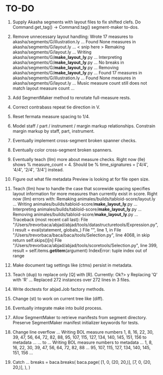 TO-DO
=====

1.  Supply Akasha segments with layout files to fix shifted clefs.
    Do Command.get_tag() -> Command.tag() segment-maker to-dos.

2.  Remove unnecessary layout handling:
    Wrote 17 measures to akasha/segments/G/illustration.ly ...
    Found None measures in akasha/segments/G/layout.ly ...
    < snip here >
    Remaking akasha/segments/G/layout.ly ...
    Writing akasha/segments/G/__make_layout_ly__.py ...
    Interpreting akasha/segments/G/__make_layout_ly__.py ...
    No breaks in akasha/segments/G/__make_layout_ly__.py ...
    Removing akasha/segments/G/__make_layout_ly__.py ...
    Found 17 measures in akasha/segments/G/illustration.ly ...
    Found None measures in akasha/segments/G/layout.ly ...
    Music measure count still does not match layout measure count ...

3.  Add SegmentMaker method to renotate full-measure rests.

4.  Correct contrabass repeat tie direction in V.

5.  Reset fermata measure spacing to 1/4.

6.  Model staff / part / instrument / margin markup relationships.
    Constrain margin markup by staff, part, instrument.

7.  Eventually implement cross-segment broken spanner checks.

8.  Eventually color cross-segment broken spanners.

9.  Eventually teach (llm) more about measure checks.
    Right now (lle) shows % measure_count = 4.
    Should be % time_signatures = ['4/4', '4/4', '2/4', '3/4'] instead.

10. Figure out what file metadata Preview is looking at for file open size.

11. Teach (llm) how to handle the case that scorewide spacing specifies
    layout information for more measures than currently exist in score.
    Right now (llm) errors with:
        Remaking animales/builds/tabloid-score/layout.ly ...
        Writing animales/builds/tabloid-score/__make_layout_ly__.py ...
        Interpreting animales/builds/tabloid-score/__make_layout_ly__.py ...
        Removing animales/builds/tabloid-score/__make_layout_ly__.py ...
        Traceback (most recent call last):
        File "/Users/trevorbaca/abjad/abjad/tools/datastructuretools/Expression.py", l
            result = eval(statement, globals_)
        File "<string>", line 1, in <module>
        File "/Users/trevorbaca/baca/baca/tools/Selection.py", line 4068, in skip
            return self.skips()[n]
        File "/Users/trevorbaca/abjad/abjad/tools/scoretools/Selection.py", line 399, 
            result = self.items.__getitem__(argument)
        IndexError: tuple index out of range

12. Make document tag settings like (ctms) persist in metadata.

13. Teach (dup) to replace only [Q] with [R].
    Currently:
    Ok?> y
    Replacing 'Q' with 'R' ...
    Replaced 272 instances over 272 lines in 3 files.

14. Write doctests for abjad.Job factory methods.

15. Change (st) to work on current tree like (diff).

16. Eventually integrate make into build process.

17. Allow SegmentMaker to retrieve manifests from segment directory.
    Preserve SegmentMaker manifest initializer keywords for tests.

18. Change line overflow ...
    Writing BOL measure numbers 1, 8, 16, 22, 30, 39, 47, 56, 64, 72, 82, 88, 95, 107, 115, 127, 134, 140, 145, 151, 156 to metadata ...
    ... to ...
    Writing BOL measure numbers to metadata ...
     1, 8, 16, 22, 30, 39, 47, 56, 64, 72, 82, 88 ...
     95, 107, 115, 127, 134, 140, 145, 151, 156 ...

19. Catch ...
    breaks = baca.breaks(
        baca.page(
            [1, 0, (20, 20,)],
            [7, 0, (20, 20,)],
            ),
        )
